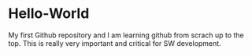 # Hello-World
My first Github repository
and I am learning github from scrach up to the top.
This is really very important and critical for SW development.
